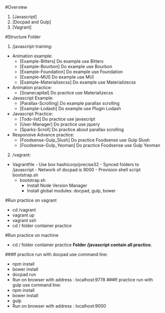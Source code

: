 #Overview
1. [Javascript]
2. [Docpad and Gulp]
3. [Vagrant]

#Structure Folder
1. /javascript-training:
  * Animation example:
      * [Example-Bitters] Do example use Bitters
      * [Example-Bourbon] Do example use Bourbon
      * [Example-Foundation] Do example use Foundation
      * [Example-MUI] Do example use MUI
      * [Example-Materializecss] Do example use Materializecss
  * Animation practice:
      * [Soanecapital] Do practice use Materializecss
  * Javascript Example:
      * [Parallax-Scrolling] Do example parallax scrolling
      * [Example-Lodash] Do example use Plugin Lodash
  * Javascript Practice:
      * [Todo-list] Do practice use javascript
      * [User-Manager] Do practice use jquery
      * [Sparks-Scroll] Do practice about parallax scrolling
  * Responsive Advance practice:
      * [Foodsense-Gulp_Slush] Do practice Foodsense use Gulp Slush  
      * [Foodsense-Gulp_Yeoman] Do practice Foodsense use Gulp Yeoman
2. /vagrant:
 * Vagrantfile
        - Use box hashicorp/precise32
        - Synced folders to /javascript
        - Network of docpad is 9000
        - Provision shell script bootstrap.sh
    * bootstrap.sh
        * Install Node Version Manager
        * Install global modules: docpad, gulp, bower
  
#Run practice on vagrant
  - cd /vagrant
  - vagrant up
  - vagrant ssh
  - cd / folder container practice

#Run practice on machine
  - cd / folder container practice
**Folder /javascript contain all practice.**

###If practice run with docpad use command line:
  - npm install
  - bower install
  - docpad run
  - Run on browser with address : localhost:9778
###If practice run with gulp use command line:
  - npm install
  - bower install
  - gulp
  - Run on browser with address : localhost:9000
